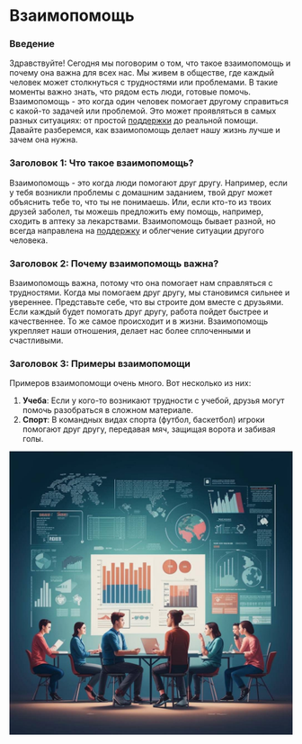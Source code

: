 # Взаимопомощь

### Введение

Здравствуйте! Сегодня мы поговорим о том, что такое взаимопомощь и почему она важна для всех нас. Мы живем в обществе, где каждый человек может столкнуться с трудностями или проблемами. В такие моменты важно знать, что рядом есть люди, готовые помочь. Взаимопомощь - это когда один человек помогает другому справиться с какой-то задачей или проблемой. Это может проявляться в самых разных ситуациях: от простой [поддержки](./поддержка.md) до реальной помощи. Давайте разберемся, как взаимопомощь делает нашу жизнь лучше и зачем она нужна.

### Заголовок 1: Что такое взаимопомощь?

Взаимопомощь - это когда люди помогают друг другу. Например, если у тебя возникли проблемы с домашним заданием, твой друг может объяснить тебе то, что ты не понимаешь. Или, если кто-то из твоих друзей заболел, ты можешь предложить ему помощь, например, сходить в аптеку за лекарствами. Взаимопомощь бывает разной, но всегда направлена на [поддержку](./поддержка.md) и облегчение ситуации другого человека.

### Заголовок 2: Почему взаимопомощь важна?

Взаимопомощь важна, потому что она помогает нам справляться с трудностями. Когда мы помогаем друг другу, мы становимся сильнее и увереннее. Представьте себе, что вы строите дом вместе с друзьями. Если каждый будет помогать друг другу, работа пойдет быстрее и качественнее. То же самое происходит и в жизни. Взаимопомощь укрепляет наши отношения, делает нас более сплоченными и счастливыми.

### Заголовок 3: Примеры взаимопомощи

Примеров взаимопомощи очень много. Вот несколько из них:

1. **Учеба**: Если у кого-то возникают трудности с учебой, друзья могут помочь разобраться в сложном материале.
2. **Спорт**: В командных видах спорта (футбол, баскетбол) игроки помогают друг другу, передавая мяч, защищая ворота и забивая голы.

![Изображение взаимопомощь](взаимопомощь.jpg)